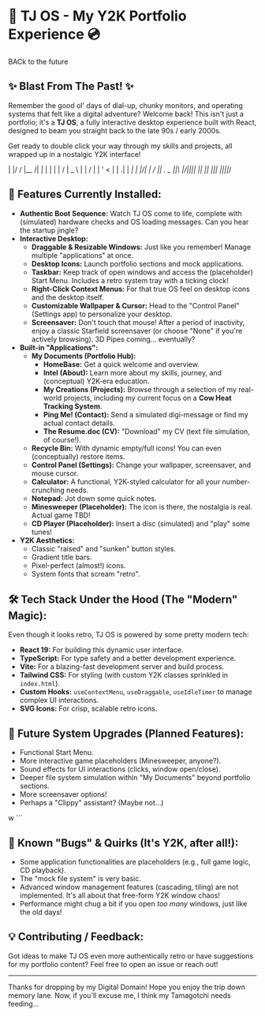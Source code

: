# 💾 TJ OS - My Y2K Portfolio Experience 💿

BACk to the future

## ✨ Blast From The Past! ✨

Remember the good ol' days of dial-up, chunky monitors, and operating systems that felt like a digital adventure? Welcome back! This isn't just a portfolio; it's a **TJ OS**, a fully interactive desktop experience built with React, designed to beam you straight back to the late 90s / early 2000s.

Get ready to double click your way through my skills and projects, all wrapped up in a nostalgic Y2K interface!

| |/ / |__ /| | | | | | / | _ \ | | / |
| ' < | | .| | _| | |\/| | _/ _|| . _
||_\ |/|||| || || ||| |||_|_/


## 🚀 Features Currently Installed:

*   **Authentic Boot Sequence:** Watch TJ OS come to life, complete with (simulated) hardware checks and OS loading messages. Can you hear the startup jingle?
*   **Interactive Desktop:**
    *   **Draggable & Resizable Windows:** Just like you remember! Manage multiple "applications" at once.
    *   **Desktop Icons:** Launch portfolio sections and mock applications.
    *   **Taskbar:** Keep track of open windows and access the (placeholder) Start Menu. Includes a retro system tray with a ticking clock!
    *   **Right-Click Context Menus:** For that true OS feel on desktop icons and the desktop itself.
    *   **Customizable Wallpaper & Cursor:** Head to the "Control Panel" (Settings app) to personalize your desktop.
    *   **Screensaver:** Don't touch that mouse! After a period of inactivity, enjoy a classic Starfield screensaver (or choose "None" if you're actively browsing). 3D Pipes coming... eventually?
*   **Built-in "Applications":**
    *   **My Documents (Portfolio Hub):**
        *   **HomeBase:** Get a quick welcome and overview.
        *   **Intel (About):** Learn more about my skills, journey, and (conceptual) Y2K-era education.
        *   **My Creations (Projects):** Browse through a selection of my real-world projects, including my current focus on a **Cow Heat Tracking System**.
        *   **Ping Me! (Contact):** Send a simulated digi-message or find my actual contact details.
        *   **The Resume.doc (CV):** "Download" my CV (text file simulation, of course!).
    *   **Recycle Bin:** With dynamic empty/full icons! You can even (conceptually) restore items.
    *   **Control Panel (Settings):** Change your wallpaper, screensaver, and mouse cursor.
    *   **Calculator:** A functional, Y2K-styled calculator for all your number-crunching needs.
    *   **Notepad:** Jot down some quick notes.
    *   **Minesweeper (Placeholder):** The icon is there, the nostalgia is real. Actual game TBD!
    *   **CD Player (Placeholder):** Insert a disc (simulated) and "play" some tunes!
*   **Y2K Aesthetics:**
    *   Classic "raised" and "sunken" button styles.
    *   Gradient title bars.
    *   Pixel-perfect (almost!) icons.
    *   System fonts that scream "retro".

## 🛠️ Tech Stack Under the Hood (The "Modern" Magic):

Even though it looks retro, TJ OS is powered by some pretty modern tech:

*   **React 19:** For building this dynamic user interface.
*   **TypeScript:** For type safety and a better development experience.
*   **Vite:** For a blazing-fast development server and build process.
*   **Tailwind CSS:** For styling (with custom Y2K classes sprinkled in `index.html`).
*   **Custom Hooks:** `useContextMenu`, `useDraggable`, `useIdleTimer` to manage complex UI interactions.
*   **SVG Icons:** For crisp, scalable retro icons.

## 🔮 Future System Upgrades (Planned Features):

*   Functional Start Menu.
*   More interactive game placeholders (Minesweeper, anyone?).
*   Sound effects for UI interactions (clicks, window open/close).
*   Deeper file system simulation within "My Documents" beyond portfolio sections.
*   More screensaver options!
*   Perhaps a "Clippy" assistant? (Maybe not...)

w
    ```

## 🐛 Known "Bugs" & Quirks (It's Y2K, after all!):

*   Some application functionalities are placeholders (e.g., full game logic, CD playback).
*   The "mock file system" is very basic.
*   Advanced window management features (cascading, tiling) are not implemented. It's all about that free-form Y2K window chaos!
*   Performance might chug a bit if you open *too many* windows, just like the old days!

## 💡 Contributing / Feedback:

Got ideas to make TJ OS even more authentically retro or have suggestions for my portfolio content? Feel free to open an issue or reach out!

---

Thanks for dropping by my Digital Domain! Hope you enjoy the trip down memory lane.
Now, if you'll excuse me, I think my Tamagotchi needs feeding...
